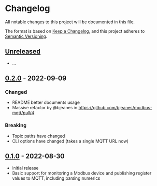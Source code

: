 # Changelog

All notable changes to this project will be documented in this file.

The format is based on [Keep a Changelog],
and this project adheres to [Semantic Versioning].

## [Unreleased]

- ...

## [0.2.0] - 2022-09-09

### Changed

- README better documents usage
- Massive refactor by @bjeanes in https://github.com/bjeanes/modbus-mqtt/pull/4

### Breaking

- Topic paths have changed
- CLI options have changed (takes a single MQTT URL now)

## [0.1.0] - 2022-08-30

- Initial release
- Basic support for monitoring a Modbus device and publishing register values to MQTT, including parsing numerics

<!-- Links -->
[keep a changelog]: https://keepachangelog.com/en/1.0.0/
[semantic versioning]: https://semver.org/spec/v2.0.0.html

<!-- Versions -->
[unreleased]: https://github.com/bjeanes/modbus-mqtt/compare/modbus-mqtt-v0.2.0...HEAD
[0.2.0]: https://github.com/bjeanes/modbus-mqtt/compare/modbus-mqtt-v0.1.0...modbus-mqtt-v0.2.0
[0.1.0]: https://github.com/bjeanes/modbus-mqtt/releases/tag/modbus-mqtt-v0.1.0